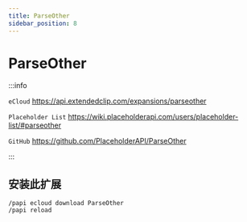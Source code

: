 ```yaml
---
title: ParseOther
sidebar_position: 8
---
```


# ParseOther

:::info

`eCloud` https://api.extendedclip.com/expansions/parseother

`Placeholder List` https://wiki.placeholderapi.com/users/placeholder-list/#parseother

`GitHub` https://github.com/PlaceholderAPI/ParseOther

:::

## 安装此扩展

```text
/papi ecloud download ParseOther
/papi reload
```
